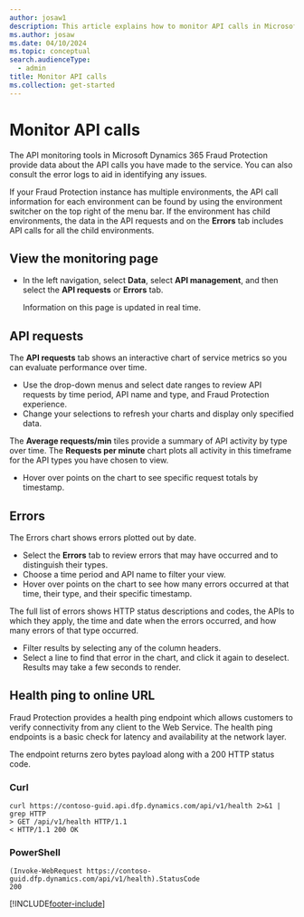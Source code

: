 ```yaml
---
author: josaw1
description: This article explains how to monitor API calls in Microsoft Dynamics 365 Fraud Protection.
ms.author: josaw
ms.date: 04/10/2024
ms.topic: conceptual
search.audienceType:
  - admin
title: Monitor API calls
ms.collection: get-started
---
```



# Monitor API calls

The API monitoring tools in Microsoft Dynamics 365 Fraud Protection provide data about the API calls you have made to the service. You can also consult the error logs to aid in identifying any issues. 

If your Fraud Protection instance has multiple environments, the API call information for each environment can be found by using the environment switcher on the top right of the menu bar. If the environment has child environments, the data in the API requests and on the **Errors** tab includes API calls for all the child environments. 

## View the monitoring page

- In the left navigation, select **Data**, select **API management**, and then select the **API requests** or **Errors** tab. 

    Information on this page is updated in real time.

## API requests

The **API requests** tab shows an interactive chart of service metrics so you can evaluate performance over time.

- Use the drop-down menus and select date ranges to review API requests by time period, API name and type, and Fraud Protection experience. 
- Change your selections to refresh your charts and display only specified data.

The **Average requests/min** tiles provide a summary of API activity by type over time. The **Requests per minute** chart plots all activity in this timeframe for the API types you have chosen to view.

- Hover over points on the chart to see specific request totals by timestamp. 

## Errors

The Errors chart shows errors plotted out by date. 

- Select the **Errors** tab to review errors that may have occurred and to distinguish their types. 
- Choose a time period and API name to filter your view.
- Hover over points on the chart to see how many errors occurred at that time, their type, and their specific timestamp.

The full list of errors shows HTTP status descriptions and codes, the APIs to which they apply, the time and date when the errors occurred, and how many errors of that type occurred. 

- Filter results by selecting any of the column headers. 
- Select a line to find that error in the chart, and click it again to deselect. Results may take a few seconds to render. 

## Health ping to online URL

Fraud Protection provides a health ping endpoint which allows customers to verify connectivity from any client to the Web Service. The health ping endpoints is a basic check for latency and availability at the network layer.  

The endpoint returns zero bytes payload along with a 200 HTTP status code.

### Curl

```
curl https://contoso-guid.api.dfp.dynamics.com/api/v1/health 2>&1 | grep HTTP
> GET /api/v1/health HTTP/1.1
< HTTP/1.1 200 OK
```

### PowerShell

```
(Invoke-WebRequest https://contoso-guid.dfp.dynamics.com/api/v1/health).StatusCode
200
```

[!INCLUDE[footer-include](includes/footer-banner.md)]

